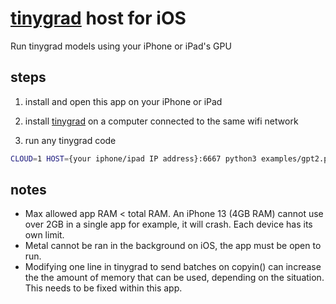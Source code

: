 # [tinygrad](https://github.com/tinygrad/tinygrad) host for iOS

Run tinygrad models using your iPhone or iPad's GPU

## steps
1. install and open this app on your iPhone or iPad
2. install [tinygrad](https://github.com/tinygrad/tinygrad) on a computer connected to the same wifi network

3. run any tinygrad code
```sh
CLOUD=1 HOST={your iphone/ipad IP address}:6667 python3 examples/gpt2.py --model_size=gpt2
```
## notes
- Max allowed app RAM < total RAM. An iPhone 13 (4GB RAM) cannot use over 2GB in a single app for example, it will crash. Each device has its own limit.
- Metal cannot be ran in the background on iOS, the app must be open to run.
- Modifying one line in tinygrad to send batches on copyin() can increase the the amount of memory that can be used, depending on the situation. This needs to be fixed within this app.
